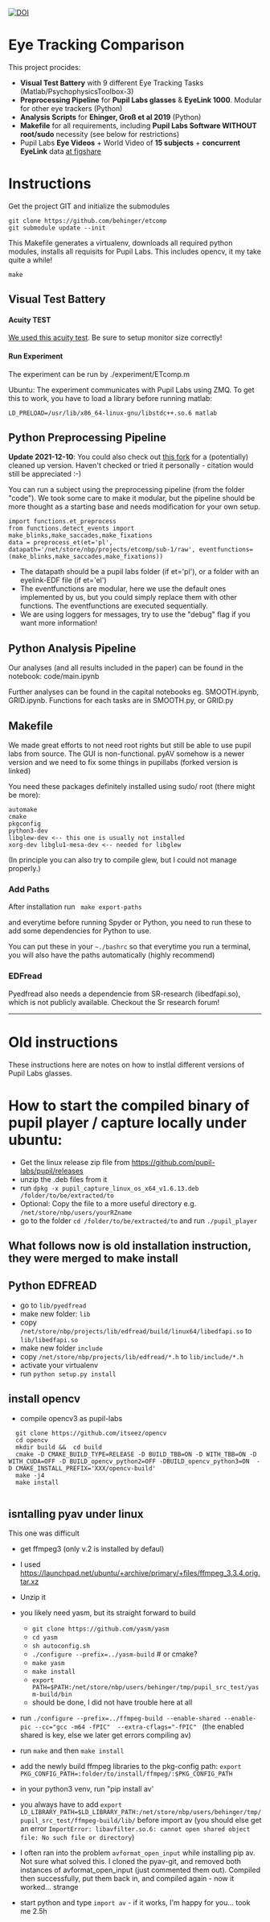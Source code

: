 [![DOI](https://zenodo.org/badge/DOI/10.5281/zenodo.2553447.svg)](https://doi.org/10.5281/zenodo.2553447)

# Eye Tracking Comparison

This project procides:
  - **Visual Test Battery**  with 9 different Eye Tracking Tasks (Matlab/PsychophysicsToolbox-3)
  - **Preprocessing Pipeline** for **Pupil Labs glasses** & **EyeLink 1000**. Modular for other eye trackers (Python)
  - **Analysis Scripts** for **Ehinger, Groß et al 2019** (Python)
  - **Makefile** for all requirements, including **Pupil Labs Software WITHOUT root/sudo** necessity (see below for restrictions)
  - Pupil Labs **Eye Videos** + World Video of **15 subjects** + **concurrent EyeLink** data [at figshare](https://doi.org/10.6084/m9.figshare.c.4379810.v1)
  
# Instructions
Get the project GIT and initialize the submodules

```
git clone https://github.com/behinger/etcomp
git submodule update --init
```

This Makefile generates a virtualenv, downloads all required python modules, installs all requisits for Pupil Labs. This includes opencv, it my take quite a while!
```
make
```

## Visual Test Battery
#### Acuity TEST
[We used this acuity test](http://www.openoptometry.com/Alpha/v4_0/OTC.html#lineSize=1.8&lineUnits=cm&distance=1&distanceUnits=meters&chartType=2&optoType=0&displayType=1&rowIndex=14&mirror=false&animate=false&crowd=false&nearFar=near&col1=#dedede&col2=#f10708&col3=#20e4fa&col4=#000000&mode3d=0). 
Be sure to setup monitor size correctly!
#### Run Experiment
The experiment can be run by ./experiment/ETcomp.m

Ubuntu: The experiment communicates with Pupil Labs using ZMQ. To get this to work, you have to load a library before running matlab:
```
LD_PRELOAD=/usr/lib/x86_64-linux-gnu/libstdc++.so.6 matlab
```

## Python Preprocessing Pipeline

**Update 2021-12-10**: You could also check out [this fork](https://github.com/teresa-canasbajo/bdd-driveratt/tree/master/eye_tracking/preprocessing) for a (potentially) cleaned up version. Haven't checked or tried it personally - citation would still be appreciated :-)

You can run a subject using the preprocessing pipeline (from the folder "code").
We took some care to make it modular, but the pipeline should be more thought as a starting base and needs modification for your own setup.
```
import functions.et_preprocess
from functions.detect_events import make_blinks,make_saccades,make_fixations
data = preprocess_et(et='pl', datapath='/net/store/nbp/projects/etcomp/sub-1/raw', eventfunctions=(make_blinks,make_saccades,make_fixations))
```
- The datapath should be a pupil labs folder (if et='pl'), or a folder with an eyelink-EDF file (if et='el')
- The eventfunctions are modular, here we use the default ones implemented by us, but you could simply replace them with other functions. The eventfunctions are executed sequentially.
- We are using loggers for messages, try to use the "debug" flag if you want more information!

## Python Analysis Pipeline
Our analyses (and all results included in the paper) can be found in the notebook: code/main.ipynb

Further analyses can be found in the capital notebooks eg. SMOOTH.ipynb, GRID.ipynb. 
Functions for each tasks are in SMOOTH.py, or GRID.py


## Makefile

We made great efforts to not need root rights but still be able to use pupil labs from source. The GUI is non-functional. pyAV somehow is a newer version and we need to fix some things in pupillabs (forked version is linked)

You need these packages definitely installed  using sudo/ root (there might be more):
```
automake
cmake
pkgconfig
python3-dev
libglew-dev <-- this one is usually not installed
xorg-dev libglu1-mesa-dev <-- needed for libglew
```
(In principle you can also try to compile glew, but I could not manage properly.)

### Add Paths
After installation run 
``` make export-paths```

and everytime before running Spyder or Python, you need to run these to add some dependencies for Python to use.

You can put these in your `~./bashrc` so that everytime you run a terminal, you will also have the paths automatically (highly recommend)

### EDFread


Pyedfread also needs a dependencie from SR-research (libedfapi.so), which is not publicly available. Checkout the Sr research forum!

-------------------------------------------------------------

# Old instructions
These instructions here are notes on how to instlal different versions of Pupil Labs glasses.

# How to start the compiled binary of pupil player / capture locally under ubuntu:

- Get the linux release zip file from https://github.com/pupil-labs/pupil/releases
- unzip the .deb files from it
- run ```dpkg -x pupil_capture_linux_os_x64_v1.6.13.deb /folder/to/be/extracted/to```
- Optional: Copy the file to a more useful directory e.g. ```/net/store/nbp/users/yourRZname```
- go to the folder ```cd /folder/to/be/extracted/to``` and run ```./pupil_player```



## What follows now is old installation instruction, they were merged to make install
## Python EDFREAD


- go to ```lib/pyedfread```
- make new folder: ```lib```
- copy ```/net/store/nbp/projects/lib/edfread/build/linux64/libedfapi.so``` to ```lib/libedfapi.so```
- make new folder ```include```
- copy ```/net/store/nbp/projects/lib/edfread/*.h``` to ```lib/include/*.h```
- activate your virtualenv
- run ```python setup.py install```


## install opencv
- compile opencv3 as pupil-labs
```
  git clone https://github.com/itseez/opencv
  cd opencv
  mkdir build &&  cd build
  cmake -D CMAKE_BUILD_TYPE=RELEASE -D BUILD_TBB=ON -D WITH_TBB=ON -D WITH_CUDA=OFF -D BUILD_opencv_python2=OFF -DBUILD_opencv_python3=ON  -D CMAKE_INSTALL_PREFIX='XXX/opencv-build'
  make -j4
  make install
  
  ```
## isntalling pyav under linux
This one was difficult
- get ffmpeg3 (only v.2 is installed by defaul)
- I used https://launchpad.net/ubuntu/+archive/primary/+files/ffmpeg_3.3.4.orig.tar.xz
- Unzip it
- you likely need yasm, but its straight forward to build
    - `git clone https://github.com/yasm/yasm`
    - `cd yasm`
    - `sh autoconfig.sh`
    - `./configure --prefix=../yasm-build` # or cmake?
    - `make yasm`
    - `make install`
    - `export PATH=$PATH:/net/store/nbp/users/behinger/tmp/pupil_src_test/yasm-build/bin`
    - should be done, I did not have trouble here at all

- run `./configure --prefix=../ffmpeg-build --enable-shared --enable-pic --cc="gcc -m64 -fPIC"  --extra-cflags="-fPIC"
`  (the enabled shared is key, else we later get errors compiling av)
- run `make` and then `make install`
- add the newly build ffmpeg libraries to the pkg-config path: `export PKG_CONFIG_PATH=:folder/to/install/ffmpeg/:$PKG_CONFIG_PATH` 
- in your python3 venv, run "pip install av'
- you always have to add `export LD_LIBRARY_PATH=$LD_LIBRARY_PATH:/net/store/nbp/users/behinger/tmp/pupil_src_test/ffmpeg-build/lib/` before import av (you should else get an error `ImportError: libavfilter.so.6: cannot open shared object file: No such file or directory`)
- I often ran into the problem `avformat_open_input` while installing pip av. Not sure what solved this. I cloned the pyav-git, and removed both instances of avformat_open_input (just commented them out). Compiled then successfully, put them back in, and compiled again - now it worked... strange
- start python and type `import av` - if it works, I'm happy for you... took me 2.5h 
